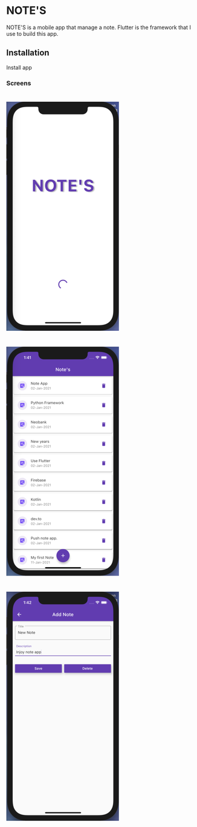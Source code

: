 # NOTE'S 

NOTE'S is a mobile app that manage a note. Flutter is the framework that I use to build this app.

## Installation
<a name="https://flutter.dev/docs/get-started/install">Install app</a>

### Screens
#
![Splash Screen](/img/splashScreen.png)
#
![Notes List](/img/notesList.png)
#
![Note Details or Add Note](/img/noteDetails.png)
